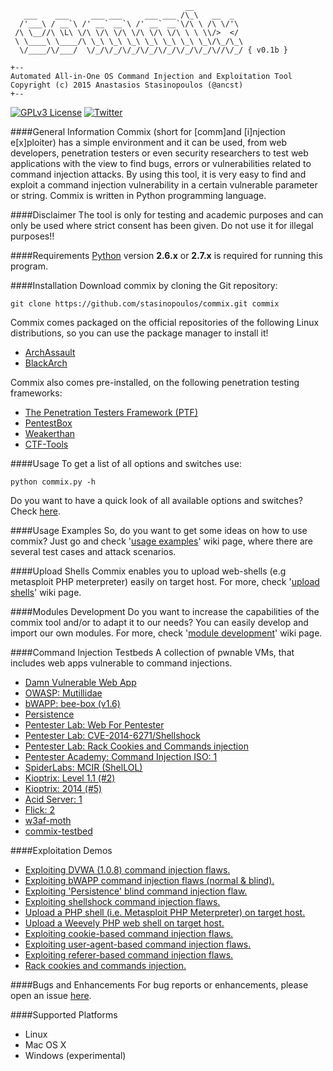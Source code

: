	                                       __
	   ___    ___     ___ ___     ___ ___ /\_\   __  _ 
	  /'___\ / __`\ /' __` __`\ /' __` __`\/\ \ /\ \/'\
	 /\ \__//\ \L\ \/\ \/\ \/\ \/\ \/\ \/\ \ \ \\/>  </
	 \ \____\ \____/\ \_\ \_\ \_\ \_\ \_\ \_\ \_\/\_/\_\
	  \/____/\/___/  \/_/\/_/\/_/\/_/\/_/\/_/\/_/\//\/_/ { v0.1b }

	+--
	Automated All-in-One OS Command Injection and Exploitation Tool
	Copyright (c) 2015 Anastasios Stasinopoulos (@ancst)
	+--
	
[![GPLv3 License](https://img.shields.io/badge/License-GPLv3-blue.svg)](https://github.com/stasinopoulos/commix/blob/master/readme/COPYING)
[![Twitter](https://img.shields.io/badge/Twitter-commixproject-blue.svg)](http://www.twitter.com/commixproject)

####General Information
Commix (short for [comm]and [i]njection e[x]ploiter) has a simple environment and it can be used, from web developers, penetration testers or even security researchers to test web applications with the view to find bugs, errors or vulnerabilities related to command injection attacks. By using this tool, it is very easy to find and exploit a command injection vulnerability in a certain vulnerable parameter or string. Commix is written in Python programming language.

####Disclaimer
The tool is only for testing and academic purposes and can only be used where strict consent has been given. Do not use it for illegal purposes!!

####Requirements
[Python](http://www.python.org/download/) version **2.6.x** or **2.7.x** is required for running this program.

####Installation
Download commix by cloning the Git repository:

    git clone https://github.com/stasinopoulos/commix.git commix

Commix comes packaged on the official repositories of the following Linux distributions, so you can use the package manager to install it!

- [ArchAssault](https://archassault.org/)
- [BlackArch](http://blackarch.org/)

Commix also comes pre-installed, on the following penetration testing frameworks:
- [The Penetration Testers Framework (PTF)](https://github.com/trustedsec/ptf)
- [PentestBox](https://tools.pentestbox.com/)
- [Weakerthan](http://www.weaknetlabs.com/)
- [CTF-Tools](https://github.com/zardus/ctf-tools)

####Usage
To get a list of all options and switches use:

    python commix.py -h

Do you want to have a quick look of all available options and switches? Check [here](https://github.com/stasinopoulos/commix/wiki/Usage).

####Usage Examples
So, do you want to get some ideas on how to use commix? Just go and check '[usage examples](https://github.com/stasinopoulos/commix/wiki/Usage-Examples)' wiki page, where there are several test cases and attack scenarios.

####Upload Shells
Commix enables you to upload web-shells (e.g metasploit PHP meterpreter) easily on target host. For more, check '[upload shells](https://github.com/stasinopoulos/commix/wiki/Upload-shells)' wiki page.

####Modules Development
Do you want to increase the capabilities of the commix tool and/or to adapt it to our needs? You can easily develop and import our own modules. For more, check '[module development](https://github.com/stasinopoulos/commix/wiki/Module-Development)' wiki page.

####Command Injection Testbeds
A collection of pwnable VMs, that includes web apps vulnerable to command injections.
- [Damn Vulnerable Web App](http://www.dvwa.co.uk/)
- [OWASP: Mutillidae](https://www.owasp.org/index.php/Category:OWASP_Mutillidae)
- [bWAPP: bee-box (v1.6)](http://www.itsecgames.com/)
- [Persistence](https://www.vulnhub.com/entry/persistence-1,103/)
- [Pentester Lab: Web For Pentester](https://www.vulnhub.com/entry/pentester-lab-web-for-pentester,71/)
- [Pentester Lab: CVE-2014-6271/Shellshock](https://www.vulnhub.com/entry/pentester-lab-cve-2014-6271-shellshock,104/)
- [Pentester Lab: Rack Cookies and Commands injection](https://pentesterlab.com/exercises/rack_cookies_and_commands_injection/)
- [Pentester Academy: Command Injection ISO: 1](https://www.vulnhub.com/entry/command-injection-iso-1,81/)
- [SpiderLabs: MCIR (ShelLOL)](https://github.com/SpiderLabs/MCIR/tree/master/shellol)
- [Kioptrix: Level 1.1 (#2)](https://www.vulnhub.com/entry/kioptrix-level-11-2,23/)
- [Kioptrix: 2014 (#5)](https://www.vulnhub.com/entry/kioptrix-2014-5,62/)
- [Acid Server: 1](https://www.vulnhub.com/entry/acid-server-1,125/)
- [Flick: 2](https://www.vulnhub.com/entry/flick-2,122/)
- [w3af-moth](https://github.com/andresriancho/w3af-moth/)
- [commix-testbed](https://github.com/stasinopoulos/commix-testbed)

####Exploitation Demos
- [Exploiting DVWA (1.0.8) command injection flaws.](https://www.youtube.com/watch?v=PT4uSTCxKJU)
- [Exploiting bWAPP command injection flaws (normal & blind).](https://www.youtube.com/watch?v=zqI8NcHfboo)
- [Exploiting 'Persistence' blind command injection flaw.](https://www.youtube.com/watch?v=aVTGqiyVz5o)
- [Exploiting shellshock command injection flaws.](https://www.youtube.com/watch?v=5NvopJsCj4w)
- [Upload a PHP shell (i.e. Metasploit PHP Meterpreter) on target host.](https://www.youtube.com/watch?v=MdzGY2ws2zY)
- [Upload a Weevely PHP web shell on target host.](https://www.youtube.com/watch?v=cy7AW6OQBmU)
- [Exploiting cookie-based command injection flaws.](https://www.youtube.com/watch?v=ae4DOS-3vm8)
- [Exploiting user-agent-based command injection flaws.](https://www.youtube.com/watch?v=g3hSFOFRJrc)
- [Exploiting referer-based command injection flaws.](https://www.youtube.com/watch?v=uMt9_jDaJUI)
- [Rack cookies and commands injection.](https://www.youtube.com/watch?v=Bq7xYRC2nI4) 

####Bugs and Enhancements
For bug reports or enhancements, please open an issue [here](https://github.com/stasinopoulos/commix/issues).

####Supported Platforms
- Linux
- Mac OS X
- Windows (experimental)
